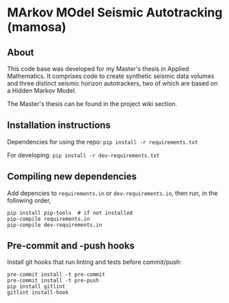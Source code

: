 # MArkov MOdel Seismic Autotracking (mamosa)

## About
This code base was developed for my Master's thesis in Applied Mathematics. It comprises code to create synthetic seismic data volumes and three distinct seismic horizon autotrackers, two of which are based on a Hidden Markov Model.

The Master's thesis can be found in the project wiki section.

## Installation instructions
Dependencies for using the repo:
`pip install -r requirements.txt`

For developing:
`pip install -r dev-requirements.txt`

## Compiling new dependencies
Add depencies to `requirements.in` or `dev-requirements.in`, then run, in the following order,
```
pip install pip-tools  # if not installed
pip-compile requirements.in
pip-compile dev-requirements.in
```

## Pre-commit and -push hooks
Install git hooks that run linting and tests before commit/push:
```
pre-commit install -t pre-commit
pre-commit install -t pre-push
pip install gitlint
gitlint install-hook
```
